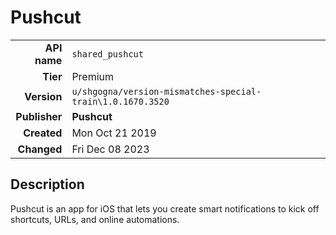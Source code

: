 # Pushcut
| | |
|-:|-|
|**API name**|`shared_pushcut`|
|**Tier**|Premium|
|**Version**|`u/shgogna/version-mismatches-special-train\1.0.1670.3520`|
|**Publisher**|**Pushcut**|
|**Created**|Mon Oct 21 2019|
|**Changed**|Fri Dec 08 2023|

## Description
Pushcut is an app for iOS that lets you create smart notifications to kick off shortcuts, URLs, and online automations.
